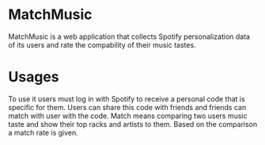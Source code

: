 # MatchMusic
MatchMusic is a web application that collects Spotify personalization data of its users and rate the compability of their music tastes.
# Usages
To use it users must log in with Spotify to receive a personal code that is specific for them. 
Users can share this code with friends and friends can match with user with the code.
Match means comparing two users music taste and show their top racks and artists to them. Based on the comparison a match rate is given.



